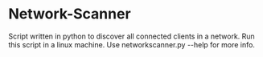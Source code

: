 # Network-Scanner
Script written in python to discover all connected clients in a network.
Run this script in a linux machine.
Use networkscanner.py --help for more info.
